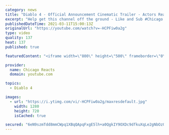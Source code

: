 ```yaml
---
category: news
title: "Diablo 4 - Official Announcement Cinematic Trailer - Actors React"
excerpt: "Help get this channel off the ground - Like and Sub #Chicago #Blind #React."
publishedDateTime: 2021-03-11T15:00:13Z
originalUrl: "https://youtube.com/watch?v=-HCPFiw0a2g"
type: video
quality: 137
heat: 137
published: true

featuredContent: "<iframe width=\"800\" height=\"500\" frameborder=\"0\" src=\"https://www.youtube.com/embed/-HCPFiw0a2g\" allow=\"accelerometer; autoplay; encrypted-media; gyroscope; picture-in-picture\" allowfullscreen></iframe>"

provider:
  name: Chicago Reacts
  domain: youtube.com

topics:
  - Diablo 4

images:
  - url: "https://i.ytimg.com/vi/-HCPFiw0a2g/maxresdefault.jpg"
    width: 1280
    height: 720
    isCached: true

secured: "6eN9szmTdd8mmCWpq1XBqQApqFxgE5lh+a0QgkIY9OXDc9dfkuXqLe2gNbOzQPFiGCXriAGmIVmdnkaidHu1Z735mR0rHAHuNimqrFBYO1MvH7know7IkZGjPresWITr+EuiEiGQ86SKOPRdkpMG1rm5rYSWUP+l7hBRIA2FS4YULxxcgSgr2DXepBM1gfS4GKGaQeqis9hA61HCKXDJGcqxBSnxM2dta1UqG1DnCqHuKth1RnCsbeHkRnZWnF0VKeWdHNxeGTb92DyoSxb2aBEf8INbm5JnWIO59tkulT5aDjEv2kJ/NdSkiMnvhO8F3fGNyCy8kThNqV0GzLzNvCkSmBXluYjYz5QwDTxcT+7efczOQreF1TY4K4/8UV7XIRGsAEbZyHBNf7Tu/LT1ufMil/sdWZDisS6mQI8wHwM0iDTAx63RUJFP8OqrG7Jj;dMgCK03tbwUKZ8b5NIfZYQ=="
---
```


